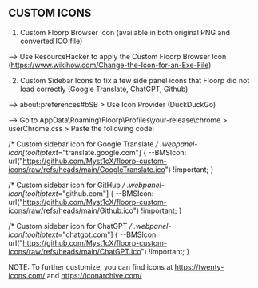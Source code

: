 ## CUSTOM ICONS 

1. Custom Floorp Browser Icon (available in both original PNG and converted ICO file)
   
--> Use ResourceHacker to apply the Custom Floorp Browser Icon (https://www.wikihow.com/Change-the-Icon-for-an-Exe-File)
   
2. Custom Sidebar Icons to fix a few side panel icons that Floorp did not load correctly (Google Translate, ChatGPT, Github)

--> about:preferences#bSB > Use Icon Provider (DuckDuckGo)

--> Go to AppData\Roaming\Floorp\Profiles\your-release\chrome > userChrome.css > Paste the following code:

/* Custom sidebar icon for Google Translate */
.webpanel-icon[tooltiptext*="translate.google.com"] {
  --BMSIcon: url("https://github.com/Myst1cX/floorp-custom-icons/raw/refs/heads/main/GoogleTranslate.ico") !important;
}

/* Custom sidebar icon for GitHub */
.webpanel-icon[tooltiptext*="github.com"] {
  --BMSIcon: url("https://github.com/Myst1cX/floorp-custom-icons/raw/refs/heads/main/Github.ico") !important;
}

/* Custom sidebar icon for ChatGPT */
.webpanel-icon[tooltiptext*="chatgpt.com"] {
  --BMSIcon: url("https://github.com/Myst1cX/floorp-custom-icons/raw/refs/heads/main/ChatGPT.ico") !important;
}

NOTE: To further customize, you can find icons at https://twenty-icons.com/ and https://iconarchive.com/
